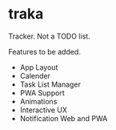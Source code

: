 # traka
Tracker. Not a TODO list.


Features to be added.

- App Layout
- Calender
- Task List Manager
- PWA Support
- Animations
- Interactive UX
- Notification Web and PWA
